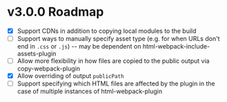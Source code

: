 # v3.0.0 Roadmap

* [x] Support CDNs in addition to copying local modules to the build
* [ ] Support ways to manually specify asset type (e.g. for when URLs don't end in `.css` or `.js`) -- may be dependent on html-webpack-include-assets-plugin
* [ ] Allow more flexibility in how files are copied to the public output via copy-webpack-plugin
* [x] Allow overriding of output `publicPath`
* [ ] Support specifying which HTML files are affected by the plugin in the case of multiple instances of html-webpack-plugin
